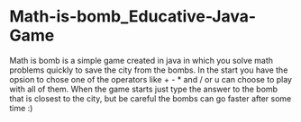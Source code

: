 # Math-is-bomb_Educative-Java-Game
Math is bomb is a simple game created in java in which you solve math problems quickly to save the city from the bombs. In the start you have the opsion to chose one of the operators like + - * and / or u can choose to play with all of them.
When the game starts just type the answer to the bomb that is closest to the city, but be careful the bombs can go faster after some time :)
